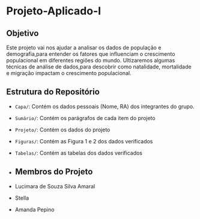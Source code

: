 # Projeto-Aplicado-I

## Objetivo
Este projeto vai nos ajudar a analisar os dados de população e demografia,para entender os fatores que influenciam o crescimento populacional em diferentes regiões do mundo. Ultizaremos algumas técnicas de análise de dados,para descobrir como natalidade, mortalidade e migração impactam o crescimento populacional.

## Estrutura do Repositório
- `Capa/`: Contém os dados pessoais (Nome, RA) dos integrantes do grupo.
- `Sumário/`: Contém os parágrafos de cada item do projeto
- `Projeto/`: Contém os dados do projeto
- `Figuras/`: Contém as Figura 1 e 2 dos dados verificados
- `Tabelas/`: Contém as tabelas dos dados verificados

- ## Membros do Projeto
- Lucimara de Souza Silva Amaral
- Stella
- Amanda Pepino
